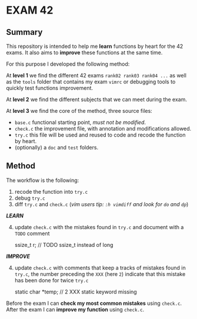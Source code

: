 
#           EXAM 42

## Summary 

This repository is intended to help me **learn** functions by heart for the 42 exams.
It also aims to **improve** these functions at the same time.

For this purpose I developed the following method:

At **level 1** we find the different 42 exams `rank02 rank03 rank04 ...` as well
as the `tools` folder that contains my exam `vimrc` or debugging tools to quickly test functions improvement.

At **level 2** we find the different subjects that we can meet during the exam.

At **level 3** we find the core of the method, three source files:
- `base.c` functional starting point, *must not be modified*.
- `check.c` the improvement file, with annotation and modifications allowed.
- `try.c` this file will be used and reused to code and recode the function by
  heart.
- (optionally) a `doc` and `test` folders.

## Method 

The workflow is the following:
1. recode the function into `try.c`
2. debug `try.c`
3. diff `try.c` and `check.c` (*vim users tip: `:h vimdiff` and look for `do` and `dp`*)

***LEARN***

4. update `check.c` with the mistakes found in `try.c` and document with a
  `TODO` comment

      ssize_t r; // TODO ssize_t instead of long

***IMPROVE***

4. update `check.c` with comments that keep a tracks of mistakes found in
  `try.c`, the number preceding the `XXX` (here `2`) indicate that this mistake
  has been done for twice `try.c`

      static char *temp; // 2 XXX static keyword missing

Before the exam I can **check my most common mistakes** using `check.c`.
After the exam I can **improve my function** using `check.c`.

